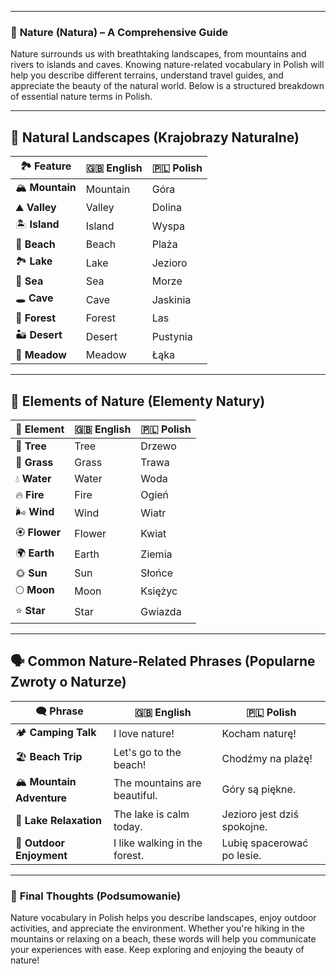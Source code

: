 
---
### 📌 **Nature (Natura) – A Comprehensive Guide**

Nature surrounds us with breathtaking landscapes, from mountains and rivers to islands and caves. Knowing nature-related vocabulary in Polish will help you describe different terrains, understand travel guides, and appreciate the beauty of the natural world. Below is a structured breakdown of essential nature terms in Polish.

---

## 🌊 **Natural Landscapes (Krajobrazy Naturalne)**

|🏞️ Feature|🇬🇧 English|🇵🇱 Polish|
|---|---|---|
|🏔️ **Mountain**|Mountain|Góra|
|⛰️ **Valley**|Valley|Dolina|
|🏝️ **Island**|Island|Wyspa|
|🌅 **Beach**|Beach|Plaża|
|🏞️ **Lake**|Lake|Jezioro|
|🌊 **Sea**|Sea|Morze|
|🕳️ **Cave**|Cave|Jaskinia|
|🌲 **Forest**|Forest|Las|
|🏜️ **Desert**|Desert|Pustynia|
|🌾 **Meadow**|Meadow|Łąka|

---

## 🌿 **Elements of Nature (Elementy Natury)**

|🍃 Element|🇬🇧 English|🇵🇱 Polish|
|---|---|---|
|🌳 **Tree**|Tree|Drzewo|
|🌿 **Grass**|Grass|Trawa|
|💧 **Water**|Water|Woda|
|🔥 **Fire**|Fire|Ogień|
|🌬️ **Wind**|Wind|Wiatr|
|🏵️ **Flower**|Flower|Kwiat|
|🌍 **Earth**|Earth|Ziemia|
|🌞 **Sun**|Sun|Słońce|
|🌕 **Moon**|Moon|Księżyc|
|⭐ **Star**|Star|Gwiazda|

---

## 🗣️ **Common Nature-Related Phrases (Popularne Zwroty o Naturze)**

|🗨️ Phrase|🇬🇧 English|🇵🇱 Polish|
|---|---|---|
|🏕️ **Camping Talk**|I love nature!|Kocham naturę!|
|🏖️ **Beach Trip**|Let's go to the beach!|Chodźmy na plażę!|
|🏔️ **Mountain Adventure**|The mountains are beautiful.|Góry są piękne.|
|🌊 **Lake Relaxation**|The lake is calm today.|Jezioro jest dziś spokojne.|
|🌳 **Outdoor Enjoyment**|I like walking in the forest.|Lubię spacerować po lesie.|

---

### 🎯 **Final Thoughts (Podsumowanie)**

Nature vocabulary in Polish helps you describe landscapes, enjoy outdoor activities, and appreciate the environment. Whether you're hiking in the mountains or relaxing on a beach, these words will help you communicate your experiences with ease. Keep exploring and enjoying the beauty of nature!